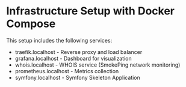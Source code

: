 # Infrastructure Setup with Docker Compose

This setup includes the following services:
- traefik.localhost - Reverse proxy and load balancer
- grafana.localhost - Dashboard for visualization
- whois.localhost - WHOIS service (SmokePing network monitoring)
- prometheus.localhost - Metrics collection
- symfony.localhost - Symfony Skeleton Application

